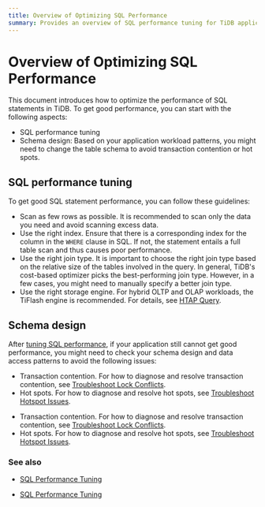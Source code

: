 ```yaml
---
title: Overview of Optimizing SQL Performance
summary: Provides an overview of SQL performance tuning for TiDB application developers.
---
```


# Overview of Optimizing SQL Performance

This document introduces how to optimize the performance of SQL statements in TiDB. To get good performance, you can start with the following aspects:

* SQL performance tuning
* Schema design: Based on your application workload patterns, you might need to change the table schema to avoid transaction contention or hot spots.

## SQL performance tuning

To get good SQL statement performance, you can follow these guidelines:

* Scan as few rows as possible. It is recommended to scan only the data you need and avoid scanning excess data.
* Use the right index. Ensure that there is a corresponding index for the column in the `WHERE` clause in SQL. If not, the statement entails a full table scan and thus causes poor performance.
* Use the right join type. It is important to choose the right join type based on the relative size of the tables involved in the query. In general, TiDB's cost-based optimizer picks the best-performing join type. However, in a few cases, you might need to manually specify a better join type.
* Use the right storage engine. For hybrid OLTP and OLAP workloads, the TiFlash engine is recommended. For details, see [HTAP Query](/develop/dev-guide-hybrid-oltp-and-olap-queries.md).

## Schema design

After [tuning SQL performance](#sql-performance-tuning), if your application still cannot get good performance, you might need to check your schema design and data access patterns to avoid the following issues:

<CustomContent platform="tidb">

* Transaction contention. For how to diagnose and resolve transaction contention, see [Troubleshoot Lock Conflicts](/troubleshoot-lock-conflicts.md).
* Hot spots. For how to diagnose and resolve hot spots, see [Troubleshoot Hotspot Issues](/troubleshoot-hot-spot-issues.md).

</CustomContent>

<CustomContent platform="tidb-cloud">

* Transaction contention. For how to diagnose and resolve transaction contention, see [Troubleshoot Lock Conflicts](https://docs.pingcap.com/tidb/stable/troubleshoot-lock-conflicts).
* Hot spots. For how to diagnose and resolve hot spots, see [Troubleshoot Hotspot Issues](https://docs.pingcap.com/tidb/stable/troubleshoot-hot-spot-issues).

</CustomContent>

### See also

<CustomContent platform="tidb">

* [SQL Performance Tuning](/sql-tuning-overview.md)

</CustomContent>

<CustomContent platform="tidb-cloud">

* [SQL Performance Tuning](/tidb-cloud/tidb-cloud-sql-tuning-overview.md)

</CustomContent>
